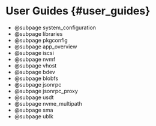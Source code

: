 # User Guides {#user_guides}

- @subpage system_configuration
- @subpage libraries
- @subpage pkgconfig
- @subpage app_overview
- @subpage iscsi
- @subpage nvmf
- @subpage vhost
- @subpage bdev
- @subpage blobfs
- @subpage jsonrpc
- @subpage jsonrpc_proxy
- @subpage usdt
- @subpage nvme_multipath
- @subpage sma
- @subpage ublk
